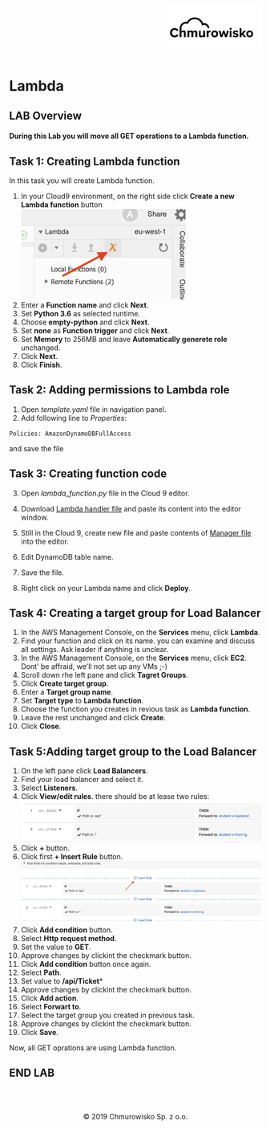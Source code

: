 <img src="../img/logo.png" alt="Chmurowisko logo" width="200" align="right">
<br><br>
<br><br>
<br><br>

# Lambda

## LAB Overview

#### During this Lab you will move all **GET** operations to a Lambda function.

## Task 1: Creating Lambda function

In this task you will create Lambda function.

1. In your Cloud9 environment, on the right side click **Create a new Lambda function** button
![new lambda button](./img/new_lambda.png)
2. Enter a **Function name** and click **Next**.
3. Set **Python 3.6** as selected runtime.
4. Choose **empty-python** and click **Next**.
5. Set **none** as **Function trigger** and click **Next**.
6. Set **Memory** to 256MB and leave **Automatically generete role** unchanged.
7. Click **Next**.
8. Click **Finish**.


## Task 2: Adding permissions to Lambda role
1. Open *template.yaml* file in navigation panel.
2. Add following line to *Properties*:
```
Policies: AmazonDynamoDBFullAccess
```
and save the file

## Task 3: Creating function code
3. Open *lambda_function.py* file in the Cloud 9 editor.
4. Download [Lambda handler file](./files/lambda/lambda_function.py) and paste its content into the editor window. 

5. Still in the Cloud 9, create new file and paste contents of [Manager file](./files/lambda/manager.py) into the editor.
6. Edit DynamoDB table name.
7. Save the file.
8. Right click on your Lambda name and click **Deploy**.

## Task 4: Creating a target group for Load Balancer

1. In the AWS Management Console, on the **Services** menu, click **Lambda**.
2. Find your function and click on its name. you can examine and discuss all settings. Ask leader if anything is unclear.
3. In the AWS Management Console, on the **Services** menu, click **EC2**. Dont' be affraid, we'll not set up any VMs ;-)
4. Scroll down rhe left pane and click **Tagret Groups**.
5. Click **Create target group**.
6. Enter a **Target group name**.
7. Set **Target type** to **Lambda function**.
8. Choose the function you creates in revious task as **Lambda function**.
9. Leave the rest unchanged and click **Create**.
10. Click **Close**.

## Task 5:Adding target group to the Load Balancer

1. On the left pane click **Load Balancers**.
2. Find your load balancer and select it.
3. Select **Listeners**.
4. Click **View/edit rules**.
there should be at lease two rules:
![ALB rules](./img/alb_rules1.png)
5. Click **+** button.
6. Click first **+ Insert Rule** button.
![ALB rules](./img/alb_rules2.png)
7. Click **Add condition** button.
8. Select **Http request method**.
9. Set the value to **GET**.
10. Approve changes by clickint the checkmark button.
11. Click **Add condition** button once again.
12. Select **Path**.
13. Set value to **/api/Ticket***
14. Approve changes by clickint the checkmark button.
15. Click **Add action**.
16. Select **Forwart to**.
17. Select the target group you created in previous task.
18. Approve changes by clickint the checkmark button.
19. Click **Save**.

Now, all GET oprations are using Lambda function.

## END LAB

<br><br>

<center><p>&copy; 2019 Chmurowisko Sp. z o.o.<p></center>